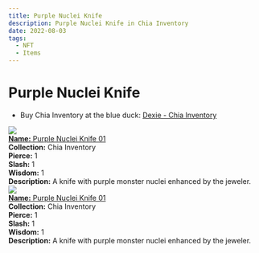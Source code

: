 ```yaml
---
title: Purple Nuclei Knife
description: Purple Nuclei Knife in Chia Inventory
date: 2022-08-03
tags:
  - NFT
  - Items
---
```


# Purple Nuclei Knife

- Buy Chia Inventory at the blue duck: [Dexie - Chia Inventory](https://dexie.space/offers/col16fpva26fhdjp2echs3cr7c30gzl7qe67hu9grtsjcqldz354asjsyzp6wx/xch)

<div class="item_thumbnail_detail">
<img src="https://ei3xooyi2f3nzyakfxgolovleanjfz4fqpgbxr2icbt6lbr3.arweave.net/Ijd3OwjRdtzgCi-3M5bqrIBqS54WDzBvHSBBn5_YY70"><br/>
<div><a href="https://www.spacescan.io/xch/coin/0x62c7f43efef51864a7e7a892cbb8eb133a9858c05536d51d82794816da07b00b"><strong>Name:</strong> Purple Nuclei Knife 01</a></div>
<div><strong>Collection:</strong> Chia Inventory</div>
<div><strong>Pierce:</strong> 1</div>
<div><strong>Slash:</strong> 1</div>
<div><strong>Wisdom:</strong> 1</div>
<div><strong>Description:</strong> A knife with purple monster nuclei enhanced by the jeweler.</div>
</div>
<div class="item_thumbnail_detail">
<img src="https://usr4kfmhsgxhspcdwhkrc3dhc5ns6tvwr2d4ic4jqve2ffn4igmq.arweave.net/pKPFFYeRrnk8Q7HVEWxnF1svTraOh8QLiYVJopW8QZk"><br/>
<div><a href="https://www.spacescan.io/xch/coin/0x43d7f9ff9d0ba8a5d47f0711a17c1b20724ac4d8b060a71ab2cbdd123f9648e8"><strong>Name:</strong> Purple Nuclei Knife 01</a></div>
<div><strong>Collection:</strong> Chia Inventory</div>
<div><strong>Pierce:</strong> 1</div>
<div><strong>Slash:</strong> 1</div>
<div><strong>Wisdom:</strong> 1</div>
<div><strong>Description:</strong> A knife with purple monster nuclei enhanced by the jeweler.</div>
</div>

